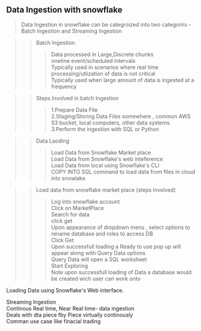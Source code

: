 ## Data Ingestion with snowflake 

> Data Ingestion in snowflake can be categroized into two categorirs -Batch Ingestion and Streaming Ingestion

>> Batch Ingestion.   
>>>  Data processed in Large,Discrete chunks    
>>>  onetine event/scheduled intervals    
>>>  Typically used in scenarios where real time processing/utlization of data is not critical    
>>>  Typically used   when large amount of data is ingested at a frequency      
    
>> Steps Involved in batch Ingestion  
>>> 1.Prepare Data File  
>>>2.Staging/Storing Data Files somewhere , common AWS S3 bucket, local computers, other data systems  
>>>3.Perform the ingestion with SQL or Python  
        
>>Data Laoding    
>>>Load Data from Snowflake Market place  
>>>Load Data from Snowflake's web inteference  
>>>Load Data from local using Snowflake's CLI  
>>>COPY INTO SQL command to load data from files in cloud into snowlake  


>>Load data from snowflake market place (steps involved)
>>>Log into snowflake account  
>>>Click on MarketPlace   
>>>Search for data  
>>>click get  
>>>Upon appearance of dropdown menu , select options to rename database and roles to access DB  
>>>Click Get  
>>>Upon successfull loading a Ready to use pop up will appear along with Query Data options  
>>>Query Data will open a SQL worksheet   
>>>Start Exploring   
>>>Note upon successfull loading of Data a database would be created  wich user can work onto  
        
Loading Data using Snowflake's Web interface.










Streaming Ingestion  
    Continous Real time, Near Real time- data ingestion  
    Deals with dta piece fby Piece virtually continously  
    Comman use case  like finacial trading  
    
